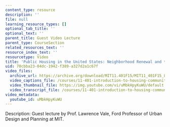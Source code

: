 ```yaml
---
content_type: resource
description: ''
file: null
learning_resource_types: []
optional_tab_title: ''
optional_text: ''
parent_title: Guest Video Lecture
parent_type: CourseSection
related_resources_text: ''
resource_index_text: ''
resourcetype: Video
title: 'Public Housing in the United States: Neighborhood Renewal and the Poor'
uid: 70cbba23-04dc-1942-f389-a327d2a1c67f
video_files:
  archive_url: https://archive.org/download/MIT11.401F15/MIT11_401F15_L01_300k.mp4
  video_captions_file: /courses/11-401-introduction-to-housing-community-and-economic-development-fall-2015/4dff375d0b6e563c93efc6bdb7916fbe_uMbkHpyKuWU.vtt
  video_thumbnail_file: https://img.youtube.com/vi/uMbkHpyKuWU/default.jpg
  video_transcript_file: /courses/11-401-introduction-to-housing-community-and-economic-development-fall-2015/b60100edf0424b030c9080407c07cbcb_uMbkHpyKuWU.pdf
video_metadata:
  youtube_id: uMbkHpyKuWU
---
```


Description: Guest lecture by Prof. Lawrence Vale, Ford Professor of Urban Design and Planning at MIT.